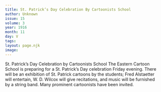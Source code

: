 ```yaml
---
title: St. Patrick’s Day Celebration By Cartoonists School
author: Unknown
issue: 15
volume: 3
year: 1916
month: 11
day: V
tags:
layout: page.njk
image:
---
```

St. Patrick’s Day Celebration by Cartoonists School       The Eastern Cartoon School is preparing for a St. Patrick’s Day celebration Friday evening. There will be an exhibition of St. Patrick cartoons by the students; Fred Alstaetter will entertain, W. D. Wilcox will give recitations, and music will be furnished by a string band. Many prominent cartoonists have been invited.

